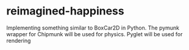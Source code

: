 # reimagined-happiness

Implementing something similar to BoxCar2D in Python. The pymunk wrapper for Chipmunk will be used for physics. Pyglet will be used for rendering 